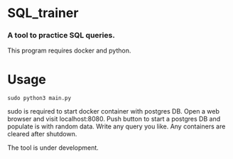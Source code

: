 # SQL_trainer

### A tool to practice SQL queries.

This program requires docker and python.

# Usage

`sudo python3 main.py`

sudo is required to start docker container with postgres DB.
Open a web browser and visit localhost:8080.
Push button to start a postgres DB and populate is with random data.
Write any query you like.
Any containers are cleared after shutdown.

The tool is under development.
